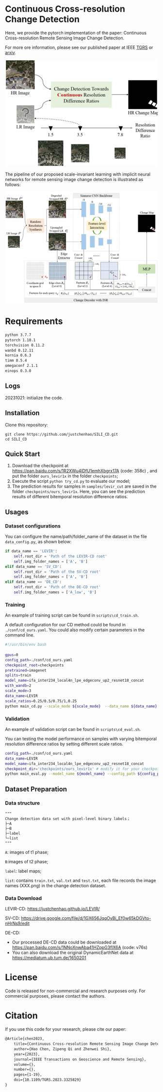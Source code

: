 # Continuous Cross-resolution Change Detection

Here, we provide the pytorch implementation of the paper: Continuous Cross-resolution Remote Sensing Image Change Detection.

For more ore information, please see our published paper at IEEE [TGRS](https://ieeexplore.ieee.org/document/10287990) or [arxiv](https://arxiv.org/abs/2305.14722).

![img](images\continuous_cross_resolution_cd.png)

The pipeline of our proposed scale-invariant learning with implicit neural networks for remote sensing image change detection is illustrated as follows:

![img](images\sili_pipeline.png)

# Requirements

```bash
python 3.7.7
pytorch 1.10.1
torchvision 0.11.2
wanbd 0.12.11
kornia 0.6.3
timm 0.5.4
omegaconf 2.1.1
einops 0.3.0
```

## Logs

20231021: initialize the code.

## Installation

Clone this repository:

```shell
git clone https://github.com/justchenhao/SILI_CD.git
cd SILI_CD
```

## Quick Start

1. Download the checkpoint at https://pan.baidu.com/s/1R2XWu4lDfU1emhXbgrx17A (code: 358c) , and put the folder `ours_levir1x` in the folder `checkpoints`;
2. Execute the script `python try_cd.py` to evaluate our model;
3. The prediction results for samples in  `samples/levir_cut` are saved in the folder `checkpoints/ours_levir1x`. Here, you can see the prediction results of different bitemporal resolution difference ratios.

## Usages

### Dataset configurations

You can configure the name/path/folder_name of the dataset in the file `data_config.py`, as shown below:

```python
if data_name == 'LEVIR':
    self.root_dir = 'Path of the LEVIR-CD root'
    self.img_folder_names = ['A', 'B']
elif data_name == 'SV_CD':
    self.root_dir = 'Path of the SV-CD root'
    self.img_folder_names = ['A', 'B']
elif data_name == 'DE_CD':
    self.root_dir = 'Path of the DE-CD root'
    self.img_folder_names = ['A_low', 'B']
```

### Training

An example of training script can be found in `scripts\cd_train.sh`.

A default configuration for our CD method could be found in `./conf/cd_ours.yaml`. You could also modify certain parameters in the command line.

```bash
#!/usr/bin/env bash

gpus=0
config_path=./conf/cd_ours.yaml
checkpoint_root=checkpoints
pretrained=imagenet
splits=train
model_name=ifa_inter234_local4n_lpe_edgeconv_up2_resnet18_concat
with_wandb=2
scale_mode=3
data_name=LEVIR
scale_ratios=0.25/0.5/0.75/1,0.25
python main_cd.py --scale_mode ${scale_mode}  --data_name ${data_name} --with_wandb $with_wandb --splits ${splits} --scale_ratios ${scale_ratios} --model_name ${model_name} --config_path ${config_path} --gpu_ids ${gpus} --pretrained ${pretrained} --checkpoint_root ${checkpoint_root}

```

### Validation

An example of validation script can be found in `scripts\cd_eval.sh`.

You can testing the model performance on samples with varying bitemporal resolution difference ratios by  setting different scale ratios.

```bash
config_path=./conf/cd_ours.yaml
data_name=LEVIR
model_name=ifa_inter234_local4n_lpe_edgeconv_up2_resnet18_concat
checkpoint_dir='checkpoints/ours_levir1x' # modify it for your checkpoint folder
python main_eval.py --model_name ${model_name} --config_path ${config_path} --data_name ${data_name} --checkpoint_dir ${checkpoint_dir}
```

## Dataset Preparation

### Data structure

```
"""
Change detection data set with pixel-level binary labels；
├─A
├─B
├─label
└─list
"""
```

`A`: images of t1 phase;

`B`:images of t2 phase;

`label`: label maps;

`list`: contains `train.txt`, `val.txt` and `test.txt`, each file records the image names (XXX.png) in the change detection dataset.

### Data Download
LEVIR-CD: https://justchenhao.github.io/LEVIR/

SV-CD: https://drive.google.com/file/d/1GX656JqqOyBi_Ef0w65kDGVto-nHrNs9/edit

DE-CD: 

- Our processed DE-CD data could be downloaded at https://pan.baidu.com/s/1NNoXnwAba41HZppG3flX6A (code: v76s)
- You can also download the original DynamicEarthNet data at https://mediatum.ub.tum.de/1650201

# License
Code is released for non-commercial and research purposes only. For commercial purposes, please contact the authors.

# Citation
If you use this code for your research, please cite our paper:

```latex
@Article{chen2023,
    title={Continuous Cross-resolution Remote Sensing Image Change Detection},
    author={Hao Chen, Zipeng Qi and Zhenwei Shi},
    year={2023},
    journal={IEEE Transactions on Geoscience and Remote Sensing},
    volume={},
    number={},
    pages={1-19},
    doi={10.1109/TGRS.2023.3325829}
}
```


